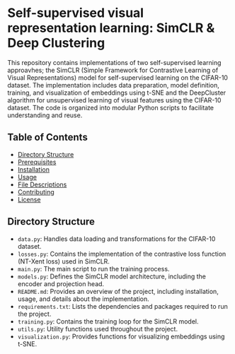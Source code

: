 # Self-supervised visual representation learning: SimCLR & Deep Clustering

This repository contains implementations of two self-supervised learning approavhes; the SimCLR (Simple Framework for Contrastive Learning of Visual Representations) model for self-supervised learning on the CIFAR-10 dataset. The implementation includes data preparation, model definition, training, and visualization of embeddings using t-SNE and the DeepCluster algorithm for unsupervised learning of visual features using the CIFAR-10 dataset. The code is organized into modular Python scripts to facilitate understanding and reuse.

## Table of Contents

- [Directory Structure](#directory-structure)
- [Prerequisites](#prerequisites)
- [Installation](#installation)
- [Usage](#usage)
- [File Descriptions](#file-descriptions)
- [Contributing](#contributing)
- [License](#license)

## Directory Structure

- `data.py`: Handles data loading and transformations for the CIFAR-10 dataset.
- `losses.py`: Contains the implementation of the contrastive loss function (NT-Xent loss) used in SimCLR.
- `main.py`: The main script to run the training process.
- `models.py`: Defines the SimCLR model architecture, including the encoder and projection head.
- `README.md`: Provides an overview of the project, including installation, usage, and details about the implementation.
- `requirements.txt`: Lists the dependencies and packages required to run the project.
- `training.py`: Contains the training loop for the SimCLR model.
- `utils.py`: Utility functions used throughout the project.
- `visualization.py`: Provides functions for visualizing embeddings using t-SNE.
